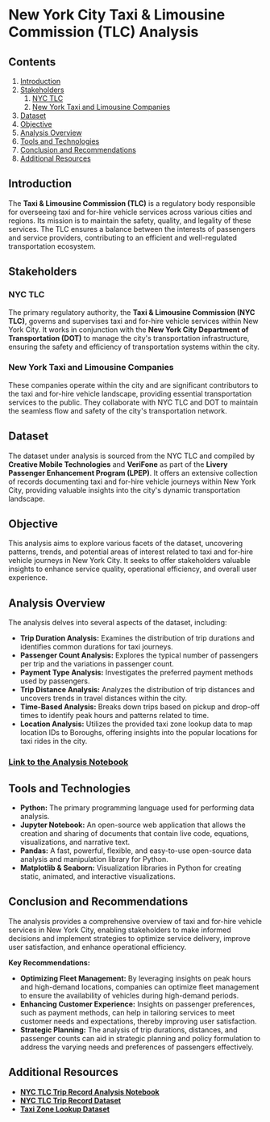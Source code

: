 # New York City Taxi & Limousine Commission (TLC) Analysis

## Contents
1. [Introduction](#introduction)
2. [Stakeholders](#stakeholders)
    1. [NYC TLC](#nyc-tlc)
    2. [New York Taxi and Limousine Companies](#new-york-taxi-and-limousine-companies)
3. [Dataset](#dataset)
4. [Objective](#objective)
5. [Analysis Overview](#analysis-overview)
6. [Tools and Technologies](#tools-and-technologies)
7. [Conclusion and Recommendations](#conclusion-and-recommendations)
8. [Additional Resources](#additional-resources)

## Introduction <a name="introduction"></a>
The **Taxi & Limousine Commission (TLC)** is a regulatory body responsible for overseeing taxi and for-hire vehicle services across various cities and regions. Its mission is to maintain the safety, quality, and legality of these services. The TLC ensures a balance between the interests of passengers and service providers, contributing to an efficient and well-regulated transportation ecosystem.

## Stakeholders <a name="stakeholders"></a>
### NYC TLC <a name="nyc-tlc"></a>
The primary regulatory authority, the **Taxi & Limousine Commission (NYC TLC)**, governs and supervises taxi and for-hire vehicle services within New York City. It works in conjunction with the **New York City Department of Transportation (DOT)** to manage the city's transportation infrastructure, ensuring the safety and efficiency of transportation systems within the city.

### New York Taxi and Limousine Companies <a name="new-york-taxi-and-limousine-companies"></a>
These companies operate within the city and are significant contributors to the taxi and for-hire vehicle landscape, providing essential transportation services to the public. They collaborate with NYC TLC and DOT to maintain the seamless flow and safety of the city's transportation network.

## Dataset <a name="dataset"></a>
The dataset under analysis is sourced from the NYC TLC and compiled by **Creative Mobile Technologies** and **VeriFone** as part of the **Livery Passenger Enhancement Program (LPEP)**. It offers an extensive collection of records documenting taxi and for-hire vehicle journeys within New York City, providing valuable insights into the city's dynamic transportation landscape.

## Objective <a name="objective"></a>
This analysis aims to explore various facets of the dataset, uncovering patterns, trends, and potential areas of interest related to taxi and for-hire vehicle journeys in New York City. It seeks to offer stakeholders valuable insights to enhance service quality, operational efficiency, and overall user experience.

## Analysis Overview <a name="analysis-overview"></a>
The analysis delves into several aspects of the dataset, including:
- **Trip Duration Analysis:** Examines the distribution of trip durations and identifies common durations for taxi journeys.
- **Passenger Count Analysis:** Explores the typical number of passengers per trip and the variations in passenger count.
- **Payment Type Analysis:** Investigates the preferred payment methods used by passengers.
- **Trip Distance Analysis:** Analyzes the distribution of trip distances and uncovers trends in travel distances within the city.
- **Time-Based Analysis:** Breaks down trips based on pickup and drop-off times to identify peak hours and patterns related to time.
- **Location Analysis:** Utilizes the provided taxi zone lookup data to map location IDs to Boroughs, offering insights into the popular locations for taxi rides in the city.

### [Link to the Analysis Notebook](https://github.com/nneguita/NewYorkTLC_Analysis/blob/master/NYC%20TLC%20Trip%20Record%20Analysis.ipynb)

## Tools and Technologies <a name="tools-and-technologies"></a>
- **Python:** The primary programming language used for performing data analysis.
- **Jupyter Notebook:** An open-source web application that allows the creation and sharing of documents that contain live code, equations, visualizations, and narrative text.
- **Pandas:** A fast, powerful, flexible, and easy-to-use open-source data analysis and manipulation library for Python.
- **Matplotlib & Seaborn:** Visualization libraries in Python for creating static, animated, and interactive visualizations.

## Conclusion and Recommendations <a name="conclusion-and-recommendations"></a>
The analysis provides a comprehensive overview of taxi and for-hire vehicle services in New York City, enabling stakeholders to make informed decisions and implement strategies to optimize service delivery, improve user satisfaction, and enhance operational efficiency.

**Key Recommendations:**
- **Optimizing Fleet Management:** By leveraging insights on peak hours and high-demand locations, companies can optimize fleet management to ensure the availability of vehicles during high-demand periods.
- **Enhancing Customer Experience:** Insights on passenger preferences, such as payment methods, can help in tailoring services to meet customer needs and expectations, thereby improving user satisfaction.
- **Strategic Planning:** The analysis of trip durations, distances, and passenger counts can aid in strategic planning and policy formulation to address the varying needs and preferences of passengers effectively.

## Additional Resources <a name="additional-resources"></a>
- **[NYC TLC Trip Record Analysis Notebook](https://github.com/nneguita/NewYorkTLC_Analysis/blob/main/NYC%20TLC%20Trip%20Record%20Analysis.ipynb)**
- **[NYC TLC Trip Record Dataset](https://github.com/nneguita/NewYorkTLC_Analysis/blob/main/NYC%20TLC%20Trip%20Record.csv)**
- **[Taxi Zone Lookup Dataset](https://github.com/nneguita/NewYorkTLC_Analysis/blob/main/taxi%2B_zone_lookup.csv)**
